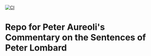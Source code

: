 [![CI](https://github.com/scta-texts/olm8ij/actions/workflows/validation.yml/badge.svg?branch=master)](https://github.com/scta-texts/olm8ij/actions/workflows/validation.yml)

# Repo for Peter Aureoli's Commentary on the Sentences of Peter Lombard
